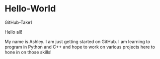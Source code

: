 # Hello-World
GitHub-Take1

Hello all!

My name is Ashley.  I am just getting started on GitHub.  I am learning to program in Python and C++ and hope to work on various projects here to hone in on those skills!
